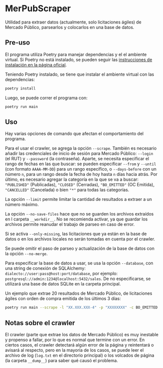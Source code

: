# MerPubScraper

Utilidad para extraer datos (actualmente, solo licitaciones ágiles) de Mercado Público,
parsearlos y colocarlos en una base de datos.

## Pre-uso

El programa utiliza Poetry para manejar dependencias y el el ambiente virtual.
Si Poetry no está instalado, se pueden seguir las [instrucciones de instalación
en la página oficial](https://python-poetry.org/docs/).

Teniendo Poetry instalado, se tiene que instalar el ambiente virtual con las dependencias:

```sh
poetry install
```

Luego, se puede correr el programa con:

```sh
poetry run main
```

## Uso

Hay varias opciones de comando que afectan el comportamiento del programa.

Para el usar el crawler, se agrega la opción `--scrape`. También es necesario
añadir las credenciales de inicio de sesión para Mercado Público: `--login`
(el RUT) y `--password` (la contraseña). Aparte, se necesita especificar el
rango de fechas en las que buscar: se pueden especificar `--from` y `--until`
(con formato `AAAA-MM-DD`) para un rango específico, o `--days-before` con
un número `n`, para un rango desde la fecha de hoy hasta `n` días hacia atrás.
Por último, es necesario agregar la categoría en la que se va a buscar:
`"PUBLISHED"` (Publicadas), `"CLOSED"` (Cerradas), `"BO_EMITTED"` (OC Emitida),
`"CANCELLED"` (Cancelada) o bien `"*"` para todas las categorías.

La opción `--limit` permite limitar la cantidad de resultados a extraer a
un número máximo.

La opción `--no-save-files` hace que no se guarden los archivos extraídos en l
carpeta `__workdir__`. No se recomienda activar, ya que guardar los archivos
permite reanudar el trabajo de parseo en caso de error.

Si se activa `--only-missing`, las licitaciones que ya están en la base de
datos o en los archivos locales no serán tomadas en cuenta por el crawler.

Se puede omitir el paso de parseo y actualización de la base de datos con la
opción `--no-merge`.

Para especificar la base de datos a usar, se usa la opción `--database`, con
una string de conexión de SQLAlchemy: `dialecto://user:pass@host:port/database`,
por ejemplo: `postgresql://admin:1234@localhost:5432/sales`. De no
especificarse, se utilizará una base de datos SQLite en la carpeta principal.

Un ejemplo que extrae 20 resultados de Mercado Público, de licitaciones ágiles
con orden de compra emitida de los últimos 3 días:
```sh
poetry run main --scrape -l "XX.XXX.XXX-4" -p "XXXXXXXX" -c BO_EMITTED --days -before 3
```

## Notas sobre el crawler

El crawler (parte que extrae los datos de Mercado Público) es muy inestable y
propenso a fallar, por lo que es normal que termine con un error.
En ciertos casos, el crawler detectará algún error de la página y reintentará o
avisará al respecto, pero en la mayoría de los casos, se puede leer el archivo
de log (`log.txt` en el directorio principal) o los volcados de página (la
carpeta `__dump__`) para saber qué causó el problema.
